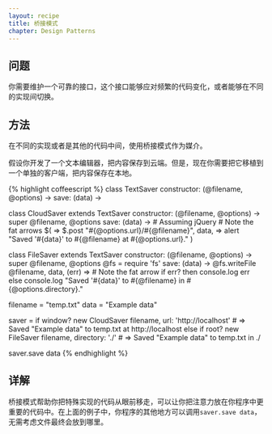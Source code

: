 ```yaml
---
layout: recipe
title: 桥接模式
chapter: Design Patterns
---
```

## 问题

你需要维护一个可靠的接口，这个接口能够应对频繁的代码变化，或者能够在不同的实现间切换。

## 方法

在不同的实现或者是其他的代码中间，使用桥接模式作为媒介。

假设你开发了一个文本编辑器，把内容保存到云端。但是，现在你需要把它移植到一个单独的客户端，把内容保存在本地。

{% highlight coffeescript %}
class TextSaver
	constructor: (@filename, @options) ->
	save: (data) ->

class CloudSaver extends TextSaver
	constructor: (@filename, @options) ->
		super @filename, @options
	save: (data) ->
		# Assuming jQuery
		# Note the fat arrows
		$( =>
			$.post "#{@options.url}/#{@filename}", data, =>
				alert "Saved '#{data}' to #{@filename} at #{@options.url}."
		)

class FileSaver extends TextSaver
	constructor: (@filename, @options) ->
		super @filename, @options
		@fs = require 'fs'
	save: (data) ->
		@fs.writeFile @filename, data, (err) => # Note the fat arrow
			if err? then console.log err
			else console.log "Saved '#{data}' to #{@filename} in #{@options.directory}."

filename = "temp.txt"
data = "Example data"

saver = if window?
	new CloudSaver filename, url: 'http://localhost' # => Saved "Example data" to temp.txt at http://localhost
else if root?
	new FileSaver filename, directory: './' # => Saved "Example data" to temp.txt in ./

saver.save data
{% endhighlight %}

## 详解

桥接模式帮助你把特殊实现的代码从眼前移走，可以让你把注意力放在你程序中更重要的代码中。在上面的例子中，你程序的其他地方可以调用`saver.save data`，无需考虑文件最终会放到哪里。
